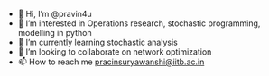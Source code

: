 - 👋 Hi, I’m @pravin4u
- 👀 I’m interested in Operations research, stochastic programming, modelling in python
- 🌱 I’m currently learning stochastic analysis
- 💞️ I’m looking to collaborate on network optimization
- 📫 How to reach me pracinsuryawanshi@iitb.ac.in

<!---
pravin4u/pravin4u is a ✨ special ✨ repository because its `README.md` (this file) appears on your GitHub profile.
You can click the Preview link to take a look at your changes.
--->
